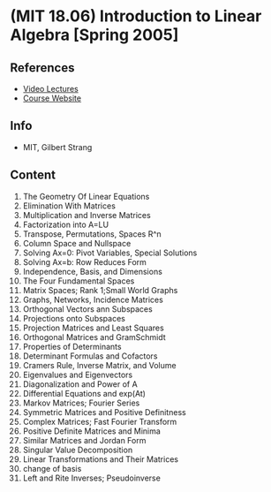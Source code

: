 # (MIT 18.06) Introduction to Linear Algebra [Spring 2005]

## References
* [Video Lectures](https://www.youtube.com/playlist?list=PL49CF3715CB9EF31D)
* [Course Website](https://ocw.mit.edu/courses/mathematics/18-06-linear-algebra-spring-2010/)

## Info
- MIT, Gilbert Strang

## Content
1. The Geometry Of Linear Equations
2. Elimination With Matrices
3. Multiplication and Inverse Matrices
4. Factorization into A=LU
5. Transpose, Permutations, Spaces R^n
6. Column Space and Nullspace
7. Solving Ax=0: Pivot Variables, Special Solutions
8. Solving Ax=b: Row Reduces Form
9. Independence, Basis, and Dimensions
10. The Four Fundamental Spaces
11. Matrix Spaces; Rank 1;Small World Graphs
12. Graphs, Networks, Incidence Matrices
13. Orthogonal Vectors ann Subspaces
14. Projections onto Subspaces
15. Projection Matrices and Least Squares
16. Orthogonal Matrices and GramSchmidt
17. Properties of Determinants
18. Determinant Formulas and Cofactors
19. Cramers Rule, Inverse Matrix, and Volume
20. Eigenvalues and Eigenvectors
21. Diagonalization and Power of A
22. Differential Equations and exp(At)
23. Markov Matrices; Fourier Series
24. Symmetric Matrices and Positive Definitness
25. Complex Matrices; Fast Fourier Transform
26. Positive Definite Matrices and Minima
27. Similar Matrices and Jordan Form
28. Singular Value Decomposition
29. Linear Transformations and Their Matrices
30. change of basis
31. Left and Rite Inverses; Pseudoinverse

